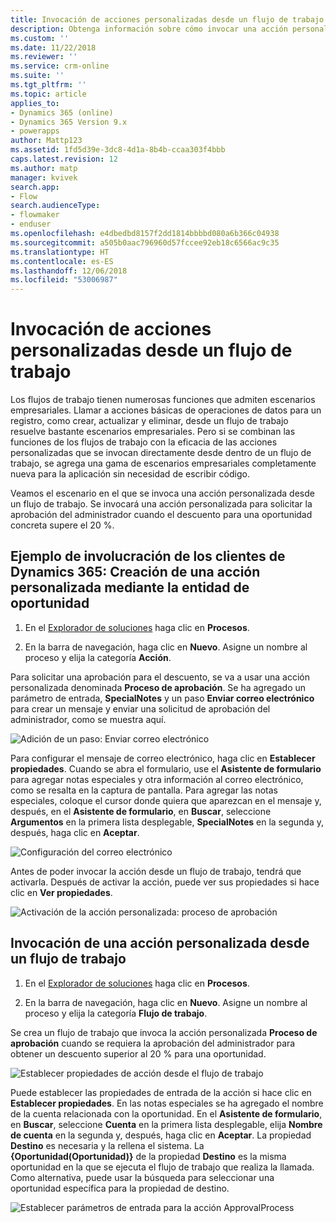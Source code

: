 ```yaml
---
title: Invocación de acciones personalizadas desde un flujo de trabajo | Microsoft Docs
description: Obtenga información sobre cómo invocar una acción personalizada desde un flujo de trabajo
ms.custom: ''
ms.date: 11/22/2018
ms.reviewer: ''
ms.service: crm-online
ms.suite: ''
ms.tgt_pltfrm: ''
ms.topic: article
applies_to:
- Dynamics 365 (online)
- Dynamics 365 Version 9.x
- powerapps
author: Mattp123
ms.assetid: 1fd5d39e-3dc8-4d1a-8b4b-ccaa303f4bbb
caps.latest.revision: 12
ms.author: matp
manager: kvivek
search.app:
- Flow
search.audienceType:
- flowmaker
- enduser
ms.openlocfilehash: e4dbedbd8157f2dd1814bbbbd080a6b366c04938
ms.sourcegitcommit: a505b0aac796960d57fccee92eb18c6566ac9c35
ms.translationtype: HT
ms.contentlocale: es-ES
ms.lasthandoff: 12/06/2018
ms.locfileid: "53006987"
---
```

# <a name="invoke-custom-actions-from-a-workflow"></a>Invocación de acciones personalizadas desde un flujo de trabajo

Los flujos de trabajo tienen numerosas funciones que admiten escenarios empresariales. Llamar a acciones básicas de operaciones de datos para un registro, como crear, actualizar y eliminar, desde un flujo de trabajo resuelve bastante escenarios empresariales. Pero si se combinan las funciones de los flujos de trabajo con la eficacia de las acciones personalizadas que se invocan directamente desde dentro de un flujo de trabajo, se agrega una gama de escenarios empresariales completamente nueva para la aplicación sin necesidad de escribir código.  
  
 Veamos el escenario en el que se invoca una acción personalizada desde un flujo de trabajo. Se invocará una acción personalizada para solicitar la aprobación del administrador cuando el descuento para una oportunidad concreta supere el 20 %.  
  
<a name="action"></a>   
## <a name="dynamics-365-customer-engagement-example-create-a-custom-action-using-the-opportunity-entity"></a>Ejemplo de involucración de los clientes de Dynamics 365: Creación de una acción personalizada mediante la entidad de oportunidad
  
1. En el [Explorador de soluciones](/powerapps/maker/model-driven-apps/advanced-navigation#solution-explorer) haga clic en **Procesos**.  
  
2.  En la barra de navegación, haga clic en **Nuevo**. Asigne un nombre al proceso y elija la categoría **Acción**.  
  
 Para solicitar una aprobación para el descuento, se va a usar una acción personalizada denominada **Proceso de aprobación**. Se ha agregado un parámetro de entrada, **SpecialNotes** y un paso **Enviar correo electrónico** para crear un mensaje y enviar una solicitud de aprobación del administrador, como se muestra aquí.  
  
 ![Adición de un paso: Enviar correo electrónico](media/enable-custom-action-approval-proces-sadd-email.png "Add a step - send email")  
  
 Para configurar el mensaje de correo electrónico, haga clic en **Establecer propiedades**. Cuando se abra el formulario, use el **Asistente de formulario** para agregar notas especiales y otra información al correo electrónico, como se resalta en la captura de pantalla. Para agregar las notas especiales, coloque el cursor donde quiera que aparezcan en el mensaje y, después, en el **Asistente de formulario**, en **Buscar**, seleccione **Argumentos** en la primera lista desplegable, **SpecialNotes** en la segunda y, después, haga clic en **Aceptar**.  
  
 ![Configuración del correo electrónico](media/enable-custom-action-approval-process-setup-email.png "Set up email")  
  
 Antes de poder invocar la acción desde un flujo de trabajo, tendrá que activarla. Después de activar la acción, puede ver sus propiedades si hace clic en **Ver propiedades**.  
  
 ![Activación de la acción personalizada: proceso de aprobación](media/enable-custom-action-approval-process-activate-action.png "Activate custom action - approval process")  
  
<a name="workflow"></a>   
## <a name="invoke-a-custom-action-from-a-workflow"></a>Invocación de una acción personalizada desde un flujo de trabajo  
  
1. En el [Explorador de soluciones](/powerapps/maker/model-driven-apps/advanced-navigation#solution-explorer) haga clic en **Procesos**.   
  
2.  En la barra de navegación, haga clic en **Nuevo**. Asigne un nombre al proceso y elija la categoría **Flujo de trabajo**.  
  
 Se crea un flujo de trabajo que invoca la acción personalizada **Proceso de aprobación** cuando se requiera la aprobación del administrador para obtener un descuento superior al 20 % para una oportunidad.  
  
 ![Establecer propiedades de acción desde el flujo de trabajo](media/enable-custom-action-from-workflow.png "Set action properties from workflow")  
  
 Puede establecer las propiedades de entrada de la acción si hace clic en **Establecer propiedades**. En las notas especiales se ha agregado el nombre de la cuenta relacionada con la oportunidad. En el **Asistente de formulario**, en **Buscar**, seleccione **Cuenta** en la primera lista desplegable, elija **Nombre de cuenta** en la segunda y, después, haga clic en **Aceptar**. La propiedad **Destino** es necesaria y la rellena el sistema. La **{Oportunidad(Oportunidad)}** de la propiedad **Destino** es la misma oportunidad en la que se ejecuta el flujo de trabajo que realiza la llamada. Como alternativa, puede usar la búsqueda para seleccionar una oportunidad específica para la propiedad de destino.  
  
 ![Establecer parámetros de entrada para la acción ApprovalProcess](media/enable-customaction-workflow-set-properties.png "Set input parameters for ApprovalProcess action")  
  



